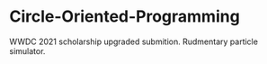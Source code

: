 # Circle-Oriented-Programming
 WWDC 2021 scholarship upgraded submition. Rudmentary particle simulator.
